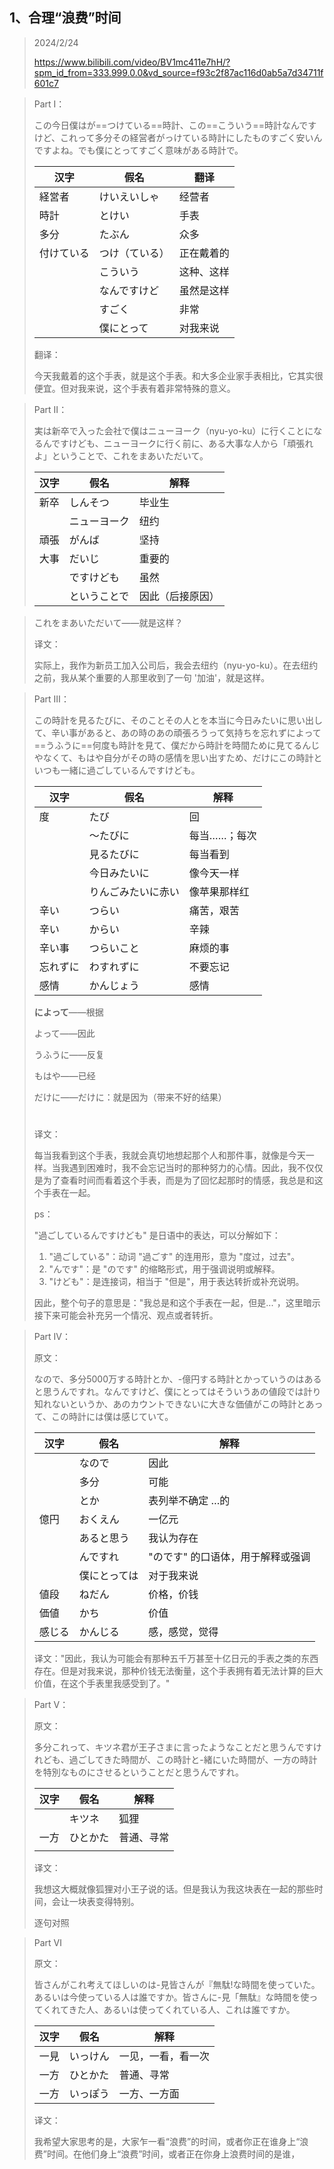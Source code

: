 

## 1、合理“浪费”时间

> 2024/2/24
>
> https://www.bilibili.com/video/BV1mc411e7hH/?spm_id_from=333.999.0.0&vd_source=f93c2f87ac116d0ab5a7d34711f601c7

> Part Ⅰ：
>
> この今日僕はが==つけている==時計、この==こういう==時計なんですけど、これって多分その経営者がっけている時計にしたものすごく安いんですよね。でも僕にとってすごく意味がある時計で。
>
> | 汉字       | 假名           | 翻译       |
> | ---------- | -------------- | ---------- |
> | 経営者     | けいえいしゃ   | 经营者     |
> | 時計       | とけい         | 手表       |
> | 多分       | たぶん         | 众多       |
> | 付けている | つけ（ている） | 正在戴着的 |
> |            | こういう       | 这种、这样 |
> |            | なんですけど   | 虽然是这样 |
> |            | すごく         | 非常       |
> |            | 僕にとって     | 对我来说   |
>
> 翻译：
>
> 今天我戴着的这个手表，就是这个手表。和大多企业家手表相比，它其实很便宜。但对我来说，这个手表有着非常特殊的意义。



> Part Ⅱ：
>
> 実は新卒で入った会社で僕はニューヨーク（nyu-yo-ku）に行くことになるんですけども、ニューヨークに行く前に、ある大事な人から「頑張れよ」ということで、これをまあいただいて。
>
> 
>
> | 汉字 | 假名         | 解释             |
> | ---- | ------------ | ---------------- |
> | 新卒 | しんそつ     | 毕业生           |
> |      | ニューヨーク | 纽约             |
> | 頑張 | がんば       | 坚持             |
> | 大事 | だいじ       | 重要的           |
> |      | ですけども   | 虽然             |
> |      | ということで | 因此（后接原因） |

> これをまあいただいて——就是这样？
>
> 译文：
>
> 实际上，我作为新员工加入公司后，我会去纽约（nyu-yo-ku）。在去纽约之前，我从某个重要的人那里收到了一句 '加油'，就是这样。





> Part Ⅲ：
>
> この時計を見るたびに、そのことその人とを本当に今日みたいに思い出して、辛い事があると、あの時のあの頑張ろうって気持ちを忘れずによって==うふうに==何度も時計を見て、僕だから時計を時間ために見てるんじやなくて、もはや自分がその時の感情を思い出すため、だけにこの時計といつも一緒に過ごしているんですけども。
>
> 
>
> | 汉字     | 假名               | 解释         |
> | -------- | ------------------ | ------------ |
> | 度       | たび               | 回           |
> |          | ～たびに           | 每当……；每次 |
> |          | 見るたびに         | 每当看到     |
> |          | 今日みたいに       | 像今天一样   |
> |          | りんごみたいに赤い | 像苹果那样红 |
> | 辛い     | つらい             | 痛苦，艰苦   |
> | 辛い     | からい             | 辛辣         |
> | 辛い事   | つらいこと         | 麻烦的事     |
> | 忘れずに | わすれずに         | 不要忘记     |
> | 感情     | かんじょう         | 感情         |
>
> **によって**——根据
>
> よって——因此
>
> うふうに——反复
>
> もはや——已经
>
> だけに——だけに：就是因为（带来不好的结果）
>
> # 
>
> 
>
> 译文：
>
> 每当我看到这个手表，我就会真切地想起那个人和那件事，就像是今天一样。当我遇到困难时，我不会忘记当时的那种努力的心情。因此，我不仅仅是为了查看时间而看着这个手表，而是为了回忆起那时的情感，我总是和这个手表在一起。
>
> 
>
> ps：
>
> "過ごしているんですけども" 是日语中的表达，可以分解如下：
>
> 1. "過ごしている"：动词 "過ごす" 的连用形，意为 "度过，过去"。
> 2. "んです"：是 "のです" 的缩略形式，用于强调说明或解释。
> 3. "けども"：是连接词，相当于 "但是"，用于表达转折或补充说明。
>
> 因此，整个句子的意思是："我总是和这个手表在一起，但是..."，这里暗示接下来可能会补充另一个情况、观点或者转折。





> Part Ⅳ：
>
> 原文：
>
> なので、多分5000万する時計とか、-億円する時計とかっていうのはあると思うんですれ。なんですけど、僕にとってはそういうあの値段では計り知れないというか、あのカウントできないに大きな価値がこの時計とあって、この時計には僕は感じていて。
>
> 
>
> | 汉字   | 假名         | 解释                              |
> | ------ | ------------ | --------------------------------- |
> |        | なので       | 因此                              |
> |        | 多分         | 可能                              |
> |        | とか         | 表列举不确定 …的                  |
> | 億円   | おくえん     | 一亿元                            |
> |        | あると思う   | 我认为存在                        |
> |        | んですれ     | "のです" 的口语体，用于解释或强调 |
> |        | 僕にとっては | 对于我来说                        |
> | 値段   | ねだん       | 价格，价钱                        |
> | 価値   | かち         | 价值                              |
> | 感じる | かんじる     | 感，感觉，觉得                    |
>
> 
>
> 译文："因此，我认为可能会有那种五千万甚至十亿日元的手表之类的东西存在。但是对我来说，那种价钱无法衡量，这个手表拥有着无法计算的巨大价值，在这个手表里我感受到了。"





> Part V：
>
> 原文：
>
> 多分これって、キツネ君が王子さまに言ったようなことだと思うんですけれども、過ごしてきた時間が、この時計と-緒にいた時間が、一方の時計を特別なものにさせるということだと思うんですれ。
>
> 
>
> 
>
> | 汉字 | 假名     | 解释       |
> | ---- | -------- | ---------- |
> |      | キツネ   | 狐狸       |
> | 一方 | ひとかた | 普通、寻常 |
> |      |          |            |
>
> 译文：
>
> 我想这大概就像狐狸对小王子说的话。但是我认为我这块表在一起的那些时间，会让一块表变得特别。
>
> 
>
> 逐句对照 





> Part Ⅵ
>
> 原文：
>
> 皆さんがこれ考えてほしいのは-見皆さんが『無駄!な時間を使っていた。あるいは今使っている人は誰ですか。皆さんに-見「無駄』な時間を使ってくれてきた人、あるいは使ってくれている人、これは誰ですか。
>
> | 汉字 | 假名     | 解释               |
> | ---- | -------- | ------------------ |
> | 一見 | いっけん | 一见，一看，看一次 |
> | 一方 | ひとかた | 普通、寻常         |
> | 一方 | いっぽう | 一方、一方面       |
>
> 
>
> 译文：
>
> 我希望大家思考的是，大家乍一看“浪费”的时间，或者你正在谁身上“浪费”时间。在他们身上“浪费”时间，或者正在你身上浪费时间的是谁，